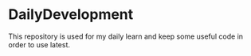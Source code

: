 # DailyDevelopment
This repository is used for my daily learn and keep some useful code in order to use latest.

